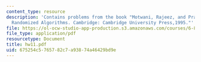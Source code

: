 ```yaml
---
content_type: resource
description: 'Contains problems from the book "Motwani, Rajeez, and Prabhakar Raghavan.
  Randomized Algorithms. Cambridge: Cambridge University Press,1995."'
file: https://ol-ocw-studio-app-production.s3.amazonaws.com/courses/6-856j-randomized-algorithms-fall-2002/675254c5765782c7a93874a46429bd9e_hw11.pdf
file_type: application/pdf
resourcetype: Document
title: hw11.pdf
uid: 675254c5-7657-82c7-a938-74a46429bd9e
---
```

